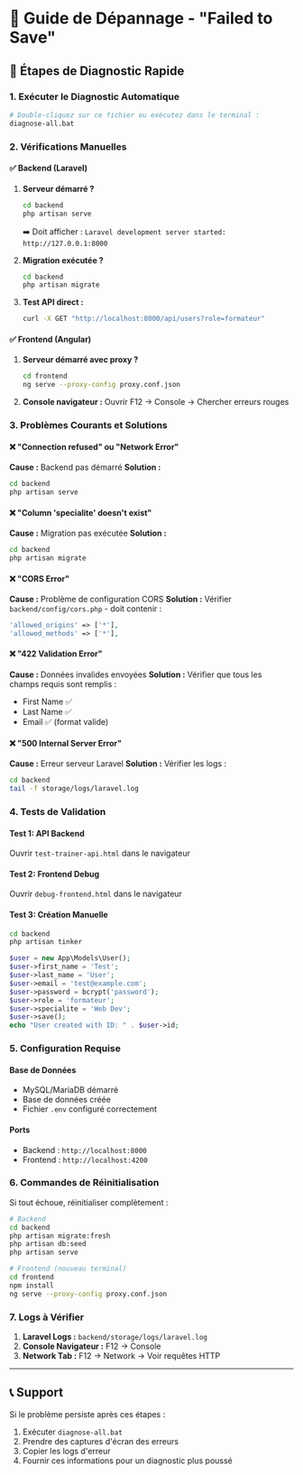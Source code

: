 # 🔧 Guide de Dépannage - "Failed to Save"

## 🚀 Étapes de Diagnostic Rapide

### 1. Exécuter le Diagnostic Automatique
```bash
# Double-cliquez sur ce fichier ou exécutez dans le terminal :
diagnose-all.bat
```

### 2. Vérifications Manuelles

#### ✅ Backend (Laravel)
1. **Serveur démarré ?**
   ```bash
   cd backend
   php artisan serve
   ```
   ➡️ Doit afficher : `Laravel development server started: http://127.0.0.1:8000`

2. **Migration exécutée ?**
   ```bash
   cd backend
   php artisan migrate
   ```

3. **Test API direct :**
   ```bash
   curl -X GET "http://localhost:8000/api/users?role=formateur"
   ```

#### ✅ Frontend (Angular)
1. **Serveur démarré avec proxy ?**
   ```bash
   cd frontend
   ng serve --proxy-config proxy.conf.json
   ```

2. **Console navigateur :** Ouvrir F12 → Console → Chercher erreurs rouges

### 3. Problèmes Courants et Solutions

#### ❌ "Connection refused" ou "Network Error"
**Cause :** Backend pas démarré
**Solution :**
```bash
cd backend
php artisan serve
```

#### ❌ "Column 'specialite' doesn't exist"
**Cause :** Migration pas exécutée
**Solution :**
```bash
cd backend
php artisan migrate
```

#### ❌ "CORS Error"
**Cause :** Problème de configuration CORS
**Solution :** Vérifier `backend/config/cors.php` - doit contenir :
```php
'allowed_origins' => ['*'],
'allowed_methods' => ['*'],
```

#### ❌ "422 Validation Error"
**Cause :** Données invalides envoyées
**Solution :** Vérifier que tous les champs requis sont remplis :
- First Name ✅
- Last Name ✅  
- Email ✅ (format valide)

#### ❌ "500 Internal Server Error"
**Cause :** Erreur serveur Laravel
**Solution :** Vérifier les logs :
```bash
cd backend
tail -f storage/logs/laravel.log
```

### 4. Tests de Validation

#### Test 1: API Backend
Ouvrir `test-trainer-api.html` dans le navigateur

#### Test 2: Frontend Debug
Ouvrir `debug-frontend.html` dans le navigateur

#### Test 3: Création Manuelle
```bash
cd backend
php artisan tinker
```
```php
$user = new App\Models\User();
$user->first_name = 'Test';
$user->last_name = 'User';
$user->email = 'test@example.com';
$user->password = bcrypt('password');
$user->role = 'formateur';
$user->specialite = 'Web Dev';
$user->save();
echo "User created with ID: " . $user->id;
```

### 5. Configuration Requise

#### Base de Données
- MySQL/MariaDB démarré
- Base de données créée
- Fichier `.env` configuré correctement

#### Ports
- Backend : `http://localhost:8000`
- Frontend : `http://localhost:4200`

### 6. Commandes de Réinitialisation

Si tout échoue, réinitialiser complètement :

```bash
# Backend
cd backend
php artisan migrate:fresh
php artisan db:seed
php artisan serve

# Frontend (nouveau terminal)
cd frontend
npm install
ng serve --proxy-config proxy.conf.json
```

### 7. Logs à Vérifier

1. **Laravel Logs :** `backend/storage/logs/laravel.log`
2. **Console Navigateur :** F12 → Console
3. **Network Tab :** F12 → Network → Voir requêtes HTTP

---

## 📞 Support

Si le problème persiste après ces étapes :
1. Exécuter `diagnose-all.bat`
2. Prendre des captures d'écran des erreurs
3. Copier les logs d'erreur
4. Fournir ces informations pour un diagnostic plus poussé

